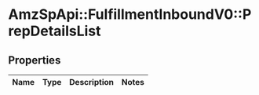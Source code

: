 # AmzSpApi::FulfillmentInboundV0::PrepDetailsList

## Properties
Name | Type | Description | Notes
------------ | ------------- | ------------- | -------------


